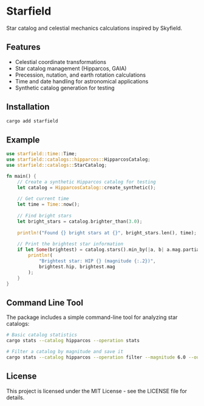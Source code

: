 # Starfield

Star catalog and celestial mechanics calculations inspired by Skyfield.

## Features

- Celestial coordinate transformations
- Star catalog management (Hipparcos, GAIA)
- Precession, nutation, and earth rotation calculations
- Time and date handling for astronomical applications
- Synthetic catalog generation for testing

## Installation

```bash
cargo add starfield
```

## Example

```rust
use starfield::time::Time;
use starfield::catalogs::hipparcos::HipparcosCatalog;
use starfield::catalogs::StarCatalog;

fn main() {
    // Create a synthetic Hipparcos catalog for testing
    let catalog = HipparcosCatalog::create_synthetic();
    
    // Get current time
    let time = Time::now();
    
    // Find bright stars
    let bright_stars = catalog.brighter_than(3.0);
    
    println!("Found {} bright stars at {}", bright_stars.len(), time);
    
    // Print the brightest star information
    if let Some(brightest) = catalog.stars().min_by(|a, b| a.mag.partial_cmp(&b.mag).unwrap()) {
        println!(
            "Brightest star: HIP {} (magnitude {:.2})",
            brightest.hip, brightest.mag
        );
    }
}
```

## Command Line Tool

The package includes a simple command-line tool for analyzing star catalogs:

```bash
# Basic catalog statistics
cargo stats --catalog hipparcos --operation stats

# Filter a catalog by magnitude and save it
cargo stats --catalog hipparcos --operation filter --magnitude 6.0 --output bright_stars.bin
```

## License

This project is licensed under the MIT License - see the LICENSE file for details.